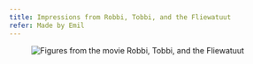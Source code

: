 ```yaml
---
title: Impressions from Robbi, Tobbi, and the Fliewatuut
refer: Made by Emil
---
```

<figure class="bleed">
<img src="/img/emil-drawing/IMG_1812_1.jpg" alt="Figures from the movie Robbi, Tobbi, and the Fliewatuut">
</figure>